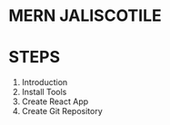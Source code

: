 # MERN JALISCOTILE

# STEPS

1. Introduction
2. Install Tools
3. Create React App
4. Create Git Repository
